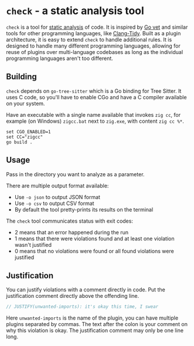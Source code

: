 # `check` - a static analysis tool

`check` is a tool for [static analysis](https://en.wikipedia.org/wiki/Static_program_analysis) of code.
It is inspired by [Go vet](https://pkg.go.dev/cmd/vet) and similar tools for other programming languages, like [Clang-Tidy](https://clang.llvm.org/extra/clang-tidy/).
Built as a plugin architecture, it is easy to extend `check` to handle additional rules.
It is designed to handle many different programming languages, allowing for reuse of plugins over multi-language codebases as long as the individual programming languages aren't too different.


## Building

`check` depends on `go-tree-sitter` which is a Go binding for Tree Sitter.
It uses C code, so you'll have to enable CGo and have a C compiler available on your system.

Have an executable with a single name available that invokes `zig cc`, for example (on Windows) `zigcc.bat` next to `zig.exe`, with content `zig cc %*`.

```
set CGO_ENABLED=1
set CC="zigcc"
go build .
```

## Usage

Pass in the directory you want to analyze as a parameter.

There are multiple output format available:

* Use `-o json` to output JSON format
* Use `-o csv` to output CSV format
* By default the tool pretty-prints its results on the terminal

The `check` tool communicates status with exit codes:

* 2 means that an error happened during the run
* 1 means that there were violations found and at least one violation wasn't justified
* 0 means that no violations were found or all found violations were justified

## Justification

You can justify violations with a comment directly in code.
Put the justification comment directly above the offending line.

```c
// JUSTIFY(unwanted-imports): it's okay this time, I swear
```

Here `unwanted-imports` is the name of the plugin, you can have multiple plugins separated by commas.
The text after the colon is your comment on why this violation is okay.
The justification comment may only be one line long.
